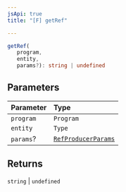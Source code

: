 ```yaml
---
jsApi: true
title: "[F] getRef"

---
```

```ts
getRef(
   program, 
   entity, 
   params?): string | undefined
```

## Parameters

| Parameter | Type |
| :------ | :------ |
| `program` | `Program` |
| `entity` | `Type` |
| `params`? | [`RefProducerParams`](../interfaces/RefProducerParams.md) |

## Returns

`string` \| `undefined`
